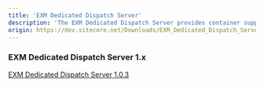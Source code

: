 ```yaml
---
title: 'EXM Dedicated Dispatch Server'
description: 'The EXM Dedicated Dispatch Server provides container support for DDS (Dedicated Dispatch Servers), speeding up the message generation and sending process.'
origin: https://dev.sitecore.net/Downloads/EXM_Dedicated_Dispatch_Server.aspx
---
```

### EXM Dedicated Dispatch Server 1.x
[EXM Dedicated Dispatch Server 1.0.3](/downloads/EXM_Dedicated_Dispatch_Server/1x/EXM_Dedicated_Dispatch_Server_103)